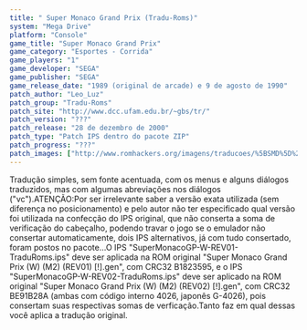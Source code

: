 ```yaml
---
title: " Super Monaco Grand Prix (Tradu-Roms)"
system: "Mega Drive"
platform: "Console"
game_title: "Super Monaco Grand Prix"
game_category: "Esportes - Corrida"
game_players: "1"
game_developer: "SEGA"
game_publisher: "SEGA"
game_release_date: "1989 (original de arcade) e 9 de agosto de 1990"
patch_author: "Leo_Luz"
patch_group: "Tradu-Roms"
patch_site: "http://www.dcc.ufam.edu.br/~gbs/tr/"
patch_version: "???"
patch_release: "28 de dezembro de 2000"
patch_type: "Patch IPS dentro do pacote ZIP"
patch_progress: "???"
patch_images: ["http://www.romhackers.org/imagens/traducoes/%5BSMD%5D%20Super%20Monaco%20Grand%20Prix%20-%20Emuroms%20e%20Tradu-Roms%20-%201.png","http://www.romhackers.org/imagens/traducoes/%5BSMD%5D%20Super%20Monaco%20Grand%20Prix%20-%20Tradu-Roms%20-%202.png","http://www.romhackers.org/imagens/traducoes/%5BSMD%5D%20Super%20Monaco%20Grand%20Prix%20-%20Tradu-Roms%20-%203.png"]
---
```

Tradução simples, sem fonte acentuada, com os menus e alguns diálogos traduzidos, mas com algumas abreviações nos diálogos ("vc").ATENÇÃO:Por ser irrelevante saber a versão exata utilizada (sem diferença no posicionamento) e pelo autor não ter especificado qual versão foi utilizada na confecção do IPS original, que não conserta a soma de verificação do cabeçalho, podendo travar o jogo se o emulador não consertar automaticamente, dois IPS alternativos, já com tudo consertado, foram postos no pacote...O IPS "SuperMonacoGP-W-REV01-TraduRoms.ips" deve ser aplicada na ROM original "Super Monaco Grand Prix (W) (M2) (REV01) [!].gen", com CRC32 B1823595, e o IPS "SuperMonacoGP-W-REV02-TraduRoms.ips" deve ser aplicado na ROM original "Super Monaco Grand Prix (W) (M2) (REV02) [!].gen", com CRC32 BE91B28A (ambas com código interno 4026, japonês G-4026), pois consertam suas respectivas somas de verficação.Tanto faz em qual dessas você aplica a tradução original.
